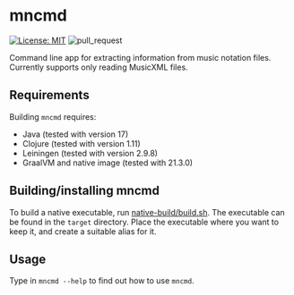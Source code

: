 # mncmd

[![License: MIT](https://img.shields.io/badge/License-MIT-yellow.svg)](https://opensource.org/licenses/MIT)
![pull_request](https://github.com/otsob/mncmd/actions/workflows/pull_request.yaml/badge.svg)

Command line app for extracting information from music notation files.
Currently supports only reading MusicXML files.

## Requirements

Building `mncmd` requires:

- Java (tested with version 17)
- Clojure (tested with version 1.11)
- Leiningen (tested with version 2.9.8)
- GraalVM and native image (tested with 21.3.0)

## Building/installing mncmd

To build a native executable, run [native-build/build.sh](native-build/build.sh). The executable can be found in the `target` directory. Place the executable where you want to keep it, and create a suitable alias for it.

## Usage

Type in `mncmd --help` to find out how to use `mncmd`.
